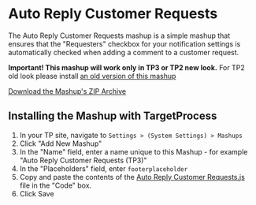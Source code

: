 Auto Reply Customer Requests
============================

The Auto Reply Customer Requests mashup is a simple mashup that ensures that the "Requesters" checkbox for your 
notification settings is automatically checked when adding a comment to a customer request.

**Important! This mashup will work only in TP3 or TP2 new look.**
For TP2 old look please install [an old version of this mashup](https://github.com/TargetProcess/MashupsLibrary/tree/master/Auto%20Reply%20Customer%20Requests)

[Download the Mashup's ZIP Archive](https://github.com/downloads/TargetProcess/MashupsLibrary/Auto%20Reply%20Customer%20Requests%20(TP3).zip)


Installing the Mashup with TargetProcess
----------------------------------------

1. In your TP site, navigate to ```Settings > (System Settings) > Mashups```
2. Click "Add New Mashup"
3. In the "Name" field, enter a name unique to this Mashup - for example "Auto Reply Customer Requests (TP3)"
4. In the "Placeholders" field, enter ```footerplaceholder```
5. Copy and paste the contents of the [Auto Reply Customer Requests.js](https://raw.github.com/TargetProcess/MashupsLibrary/master/Auto%20Reply%20Customer%20Requests%20(TP3)/Auto%20Reply%20Customer%20Requests.js) file in the "Code" box.
6. Click Save
